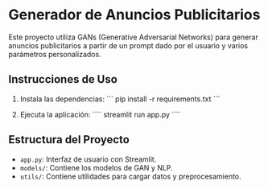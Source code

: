 # Generador de Anuncios Publicitarios

Este proyecto utiliza GANs (Generative Adversarial Networks) para generar anuncios publicitarios a partir de un prompt dado por el usuario y varios parámetros personalizados.

## Instrucciones de Uso

1. Instala las dependencias:
´´´
pip install -r requirements.txt
´´´

2. Ejecuta la aplicación:
´´´´
streamlit run app.py
´´´´


## Estructura del Proyecto

- `app.py`: Interfaz de usuario con Streamlit.
- `models/`: Contiene los modelos de GAN y NLP.
- `utils/`: Contiene utilidades para cargar datos y preprocesamiento.

